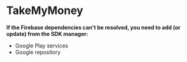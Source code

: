 # TakeMyMoney
**If the Firebase dependencies can't be resolved, you need to add (or update) from the SDK manager:**
  * Google Play services
  * Google repository

